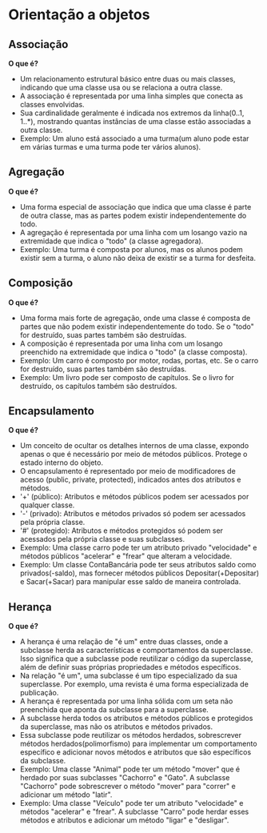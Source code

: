 ﻿# Orientação a objetos

## Associação
**O que é?**
- Um relacionamento estrutural básico entre duas ou mais classes, indicando que uma classe usa ou se relaciona a outra classe.
- A associação é representada por uma linha simples que conecta as classes envolvidas.
- Sua cardinalidade geralmente é indicada nos extremos da linha(0..1, 1..*), mostrando quantas instâncias de uma classe estão associadas a outra classe.
- Exemplo: Um aluno está associado a uma turma(um aluno pode estar em várias turmas e uma turma pode ter vários alunos).

## Agregação
**O que é?**
- Uma forma especial de associação que indica que uma classe é parte de outra classe, mas as partes podem existir independentemente do todo.
- A agregação é representada por uma linha com um losango vazio na extremidade que indica o "todo" (a classe agregadora).
- Exemplo: Uma turma é composta por alunos, mas os alunos podem existir sem a turma, o aluno não deixa de existir se a turma for desfeita.

## Composição
**O que é?**
- Uma forma mais forte de agregação, onde uma classe é composta de partes que não podem existir independentemente do todo. Se o "todo" for destruído, suas partes também são destruídas.
- A composição é representada por uma linha com um losango preenchido na extremidade que indica o "todo" (a classe composta).
- Exemplo: Um carro é composto por motor, rodas, portas, etc. Se o carro for destruído, suas partes também são destruídas.
- Exemplo: Um livro pode ser composto de capítulos. Se o livro for destruído, os capítulos também são destruídos.

## Encapsulamento
**O que é?**
- Um conceito de ocultar os detalhes internos de uma classe, expondo apenas o que é necessário por meio de métodos públicos. Protege o estado interno do objeto.
- O encapsulamento é representado por meio de modificadores de acesso (public, private, protected), indicados antes dos atributos e métodos.
- '+' (público): Atributos e métodos públicos podem ser acessados por qualquer classe.
- '-' (privado): Atributos e métodos privados só podem ser acessados pela própria classe.
- '#' (protegido): Atributos e métodos protegidos só podem ser acessados pela própria classe e suas subclasses.
- Exemplo: Uma classe carro pode ter um atributo privado "velocidade" e métodos públicos "acelerar" e "frear" que alteram a velocidade.
- Exemplo: Um classe ContaBancária pode ter seus atributos saldo como privados(-saldo), mas fornecer métodos públicos Depositar(+Depositar) e Sacar(+Sacar) para manipular esse saldo de maneira controlada.

## Herança
**O que é?**
- A herança é uma relação de "é um" entre duas classes, onde a subclasse herda as características e comportamentos da superclasse. Isso significa que a subclasse pode reutilizar o código da superclasse, além de definir suas próprias propriedades e métodos específicos.
- Na relação "é um", uma subclasse é um tipo especializado da sua superclasse. Por exemplo, uma revista é uma forma especializada de publicação.
- A herança é representada por uma linha sólida com um seta não preenchida que aponta da subclasse para a superclasse.
- A subclasse herda todos os atributos e métodos públicos e protegidos da superclasse, mas não os atributos e métodos privados.
- Essa subclasse pode reutilizar os métodos herdados, sobrescrever métodos herdados(polimorfismo) para implementar um comportamento específico e adicionar novos métodos e atributos que são específicos da subclasse.
- Exemplo: Uma classe "Animal" pode ter um método "mover" que é herdado por suas subclasses "Cachorro" e "Gato". A subclasse "Cachorro" pode sobrescrever o método "mover" para "correr" e adicionar um método "latir".
- Exemplo: Uma classe "Veículo" pode ter um atributo "velocidade" e métodos "acelerar" e "frear". A subclasse "Carro" pode herdar esses métodos e atributos e adicionar um método "ligar" e "desligar".
